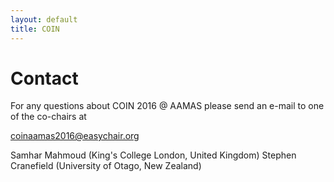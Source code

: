```yaml
---
layout: default
title: COIN
---
```


# Contact

For any questions about COIN 2016 @ AAMAS please send an e-mail to one of the co-chairs at

coinaamas2016@easychair.org

Samhar Mahmoud (King's College London, United Kingdom)
Stephen Cranefield (University of Otago, New Zealand)
